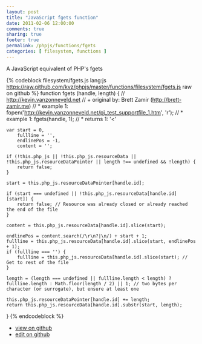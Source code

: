 ```yaml
---
layout: post
title: "JavaScript fgets function"
date: 2011-02-06 12:00:00
comments: true
sharing: true
footer: true
permalink: /phpjs/functions/fgets
categories: [ filesystem, functions ]
---
```

A JavaScript equivalent of PHP's fgets
<!-- more -->
{% codeblock filesystem/fgets.js lang:js https://raw.github.com/kvz/phpjs/master/functions/filesystem/fgets.js raw on github %}
function fgets (handle, length) {
    // http://kevin.vanzonneveld.net
    // +   original by: Brett Zamir (http://brett-zamir.me)
    // *     example 1: fopen('http://kevin.vanzonneveld.net/pj_test_supportfile_1.htm', 'r');
    // *     example 1: fgets(handle, 1);
    // *     returns 1: '<'

    var start = 0,
        fullline = '',
        endlinePos = -1,
        content = '';

    if (!this.php_js || !this.php_js.resourceData || !this.php_js.resourceDataPointer || length !== undefined && !length) {
        return false;
    }

    start = this.php_js.resourceDataPointer[handle.id];

    if (start === undefined || !this.php_js.resourceData[handle.id][start]) {
        return false; // Resource was already closed or already reached the end of the file
    }

    content = this.php_js.resourceData[handle.id].slice(start);

    endlinePos = content.search(/\r\n?|\n/) + start + 1;
    fullline = this.php_js.resourceData[handle.id].slice(start, endlinePos + 1);
    if (fullline === '') {
        fullline = this.php_js.resourceData[handle.id].slice(start); // Get to rest of the file
    }

    length = (length === undefined || fullline.length < length) ? fullline.length : Math.floor(length / 2) || 1; // two bytes per character (or surrogate), but ensure at least one

    this.php_js.resourceDataPointer[handle.id] += length;
    return this.php_js.resourceData[handle.id].substr(start, length);
}
{% endcodeblock %}
<ul>
 <li><a href="https://github.com/kvz/phpjs/blob/master/functions/filesystem/fgets.js">view on github</a></li>
 <li><a href="https://github.com/kvz/phpjs/edit/master/functions/filesystem/fgets.js">edit on github</a></li>
</ul>
